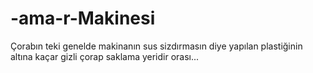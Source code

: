 # -ama-r-Makinesi
Çorabın teki genelde makinanın sus sizdırmasın diye yapılan plastiğinin altına kaçar gizli çorap saklama yeridir orası...
